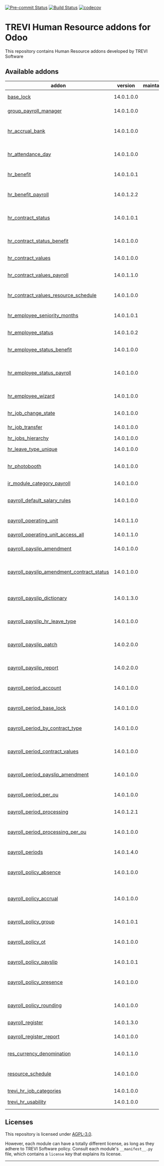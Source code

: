 
<!-- /!\ Non OCA Context : Set here the badge of your runbot / runboat instance. -->
[![Pre-commit Status](https://github.com/trevi-software/trevi-hr/actions/workflows/pre-commit.yml/badge.svg?branch=14.0)](https://github.com/trevi-software/trevi-hr/actions/workflows/pre-commit.yml?query=branch%3A14.0)
[![Build Status](https://github.com/trevi-software/trevi-hr/actions/workflows/test.yml/badge.svg?branch=14.0)](https://github.com/trevi-software/trevi-hr/actions/workflows/test.yml?query=branch%3A14.0)
[![codecov](https://codecov.io/gh/trevi-software/trevi-hr/branch/14.0/graph/badge.svg)](https://codecov.io/gh/trevi-software/trevi-hr)
<!-- /!\ Non OCA Context : Set here the badge of your translation instance. -->

<!-- /!\ do not modify above this line -->

# TREVI Human Resource addons for Odoo

This repository contains Human Resource addons developed by TREVI Software

<!-- /!\ do not modify below this line -->

<!-- prettier-ignore-start -->

[//]: # (addons)

Available addons
----------------
addon | version | maintainers | summary
--- | --- | --- | ---
[base_lock](base_lock/) | 14.0.1.0.0 |  | Base locking module.
[group_payroll_manager](group_payroll_manager/) | 14.0.1.0.0 |  | Permissions group Payroll Manager
[hr_accrual_bank](hr_accrual_bank/) | 14.0.1.0.0 |  | Basic framework for recording accruals to a time bank
[hr_attendance_day](hr_attendance_day/) | 14.0.1.0.0 |  | Attach a localized date to an attendace record
[hr_benefit](hr_benefit/) | 14.0.1.0.1 |  | Assign benefits and deductables to employees
[hr_benefit_payroll](hr_benefit_payroll/) | 14.0.1.2.2 |  | Access benefits in payroll through salary rules.
[hr_contract_status](hr_contract_status/) | 14.0.1.0.1 |  | Workflows and notifications on employee contracts.
[hr_contract_status_benefit](hr_contract_status_benefit/) | 14.0.1.0.0 |  | Link hr_contract_status with hr_benefit
[hr_contract_values](hr_contract_values/) | 14.0.1.0.0 |  | Contracts - Initial Settings
[hr_contract_values_payroll](hr_contract_values_payroll/) | 14.0.1.1.0 |  | Contract Payroll Structure Initial Settings
[hr_contract_values_resource_schedule](hr_contract_values_resource_schedule/) | 14.0.1.0.0 |  | Set working hours in default contract values.
[hr_employee_seniority_months](hr_employee_seniority_months/) | 14.0.1.0.1 |  | Calculate an employee's months of employment
[hr_employee_status](hr_employee_status/) | 14.0.1.0.2 |  | Track the HR status of employees
[hr_employee_status_benefit](hr_employee_status_benefit/) | 14.0.1.0.0 |  | Link between hr_employee_status and hr_benefit
[hr_employee_status_payroll](hr_employee_status_payroll/) | 14.0.1.0.0 |  | Adds access records to employee separation records
[hr_employee_wizard](hr_employee_wizard/) | 14.0.1.0.0 |  | Streamline the creation of a new employee record
[hr_job_change_state](hr_job_change_state/) | 14.0.1.0.0 |  | Change State of Jobs
[hr_job_transfer](hr_job_transfer/) | 14.0.1.0.0 |  | Departmental Transfer
[hr_jobs_hierarchy](hr_jobs_hierarchy/) | 14.0.1.0.0 |  | Job Hierarchy
[hr_leave_type_unique](hr_leave_type_unique/) | 14.0.1.0.0 |  | Ensure leave types are unique
[hr_photobooth](hr_photobooth/) | 14.0.1.0.0 |  | Capture employee picture with webcam
[ir_module_category_payroll](ir_module_category_payroll/) | 14.0.1.0.0 |  | Creates Payroll module category
[payroll_default_salary_rules](payroll_default_salary_rules/) | 14.0.1.0.0 |  | Default set of salary rules and categories.
[payroll_operating_unit](payroll_operating_unit/) | 14.0.1.1.0 |  | WARNING-this module will be removed.
[payroll_operating_unit_access_all](payroll_operating_unit_access_all/) | 14.0.1.1.0 |  | Access all payslips.
[payroll_payslip_amendment](payroll_payslip_amendment/) | 14.0.1.0.0 |  | Add amendments to current and future pay slips
[payroll_payslip_amendment_contract_status](payroll_payslip_amendment_contract_status/) | 14.0.1.0.0 |  | Link payslip amendments with the employee contract state.
[payroll_payslip_dictionary](payroll_payslip_dictionary/) | 14.0.1.3.0 |  | Dictionary of values that can be used in payslip calculations
[payroll_payslip_hr_leave_type](payroll_payslip_hr_leave_type/) | 14.0.1.0.0 |  | Use time-off codes (instead of names) in payslip rules
[payroll_payslip_patch](payroll_payslip_patch/) | 14.0.2.0.0 |  | Miscellaneous source code patches to payslip handling
[payroll_payslip_report](payroll_payslip_report/) | 14.0.2.0.0 |  | Comprehensive payslip report by department.
[payroll_period_account](payroll_period_account/) | 14.0.1.0.0 |  | Links payroll periods to accounting
[payroll_period_base_lock](payroll_period_base_lock/) | 14.0.1.0.0 |  | Adds a base lock field to a payroll period.
[payroll_period_by_contract_type](payroll_period_by_contract_type/) | 14.0.1.0.0 |  | Generate separate payslip batches for each contract type.
[payroll_period_contract_values](payroll_period_contract_values/) | 14.0.1.0.0 |  | Links payroll period schedules with employee contracts.
[payroll_period_payslip_amendment](payroll_period_payslip_amendment/) | 14.0.1.0.0 |  | Link payslip amendments with a payroll period.
[payroll_period_per_ou](payroll_period_per_ou/) | 14.0.1.0.0 |  | Generate separate payroll sheets for each OU.
[payroll_period_processing](payroll_period_processing/) | 14.0.1.2.1 |  | Payroll period processing wizard
[payroll_period_processing_per_ou](payroll_period_processing_per_ou/) | 14.0.1.0.0 |  | For each period process only those payslips that belong to the OU.
[payroll_periods](payroll_periods/) | 14.0.1.4.0 |  | Configurable payroll schedules.
[payroll_policy_absence](payroll_policy_absence/) | 14.0.1.0.0 |  | Define properties of an employee absense policy for payroll.
[payroll_policy_accrual](payroll_policy_accrual/) | 14.0.1.0.0 |  | Automatically or manually accrue to time banks to be withdrawn later
[payroll_policy_group](payroll_policy_group/) | 14.0.1.0.1 |  | Group payroll policies and assign them to contracts
[payroll_policy_ot](payroll_policy_ot/) | 14.0.1.0.0 |  | Assign over-time policies to a policy group
[payroll_policy_payslip](payroll_policy_payslip/) | 14.0.1.0.1 |  | Apply payroll policies duing payslip processing
[payroll_policy_presence](payroll_policy_presence/) | 14.0.1.0.0 |  | Define properties of an employee presence policy
[payroll_policy_rounding](payroll_policy_rounding/) | 14.0.1.0.0 |  | Define attendance check-in and check-out rounding policies
[payroll_register](payroll_register/) | 14.0.1.3.0 |  | Payroll Register
[payroll_register_report](payroll_register_report/) | 14.0.1.0.0 |  | List payslips with salary categories by batch.
[res_currency_denomination](res_currency_denomination/) | 14.0.1.1.0 |  | Currency Denominations
[resource_schedule](resource_schedule/) | 14.0.1.0.0 |  | Easily create, manage, and track employee shift planning.
[trevi_hr_job_categories](trevi_hr_job_categories/) | 14.0.1.0.0 |  | Job Categories
[trevi_hr_usability](trevi_hr_usability/) | 14.0.1.0.0 |  | Simplify Employee Records.

[//]: # (end addons)

<!-- prettier-ignore-end -->

## Licenses

This repository is licensed under [AGPL-3.0](LICENSE).

However, each module can have a totally different license, as long as they adhere to TREVI Software
policy. Consult each module's `__manifest__.py` file, which contains a `license` key
that explains its license.

----
<!-- /!\ Non OCA Context : Set here the full description of your organization. -->

